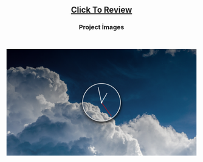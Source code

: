 <h2 align="center"><a href="https://atifsimsek.github.io/Javascript-30-Days-30-Project/02-Clock/index.html">Click To Review</a> </h2>

<h3 align="center">Project İmages</h3>
<br/>


<p align="center"><img  src="imgc.png"  width="500" ></p>
